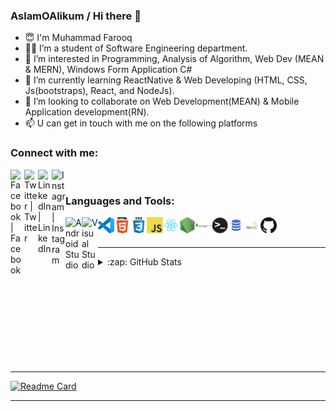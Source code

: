 ### AslamOAlikum / Hi there 🤝
- 😇 I'm Muhammad Farooq
- 🧑‍🎓 I’m a student of Software Engineering department.
- 👀 I’m interested in Programming, Analysis of Algorithm, Web Dev (MEAN & MERN), Windows Form Application C# 
- 🌱 I’m currently learning ReactNative & Web Developing (HTML, CSS, Js(bootstraps), React, and NodeJs).
- 💞 I’m looking to collaborate on Web Development(MEAN) & Mobile Application development(RN).
- 📫 U can get in touch with me on the following platforms

### Connect with me:
[<img align="left" alt="Facebook     | Facebook"  width="22px" src="https://cdn.jsdelivr.net/npm/simple-icons@3.13.0/icons/facebook.svg" />][facebook]
[<img align="left" alt="Twitter      | Twitter"   width="22px" src="https://cdn.jsdelivr.net/npm/simple-icons@v3/icons/twitter.svg" />][twitter]
[<img align="left" alt="LinkedIn     | LinkedIn"  width="22px" src="https://cdn.jsdelivr.net/npm/simple-icons@v3/icons/linkedin.svg" />][linkedin]
[<img align="left" alt="Instagram    | Instagram" width="22px" src="https://cdn.jsdelivr.net/npm/simple-icons@v3/icons/instagram.svg" />][instagram]
<br />


### Languages and Tools:

[<img align="left" alt="Android Studio" width="26px" src="https://cdn.jsdelivr.net/npm/simple-icons@3.13.0/icons/androidstudio.svg" />][android]
[<img align="left" alt="Visual Studio" width="26px" src="https://cdn.jsdelivr.net/npm/simple-icons@3.13.0/icons/visualstudio.svg" />][dotNet]
[<img align="left" alt="Visual Studio Code" width="26px" src="https://raw.githubusercontent.com/github/explore/80688e429a7d4ef2fca1e82350fe8e3517d3494d/topics/visual-studio-code/visual-studio-code.png" />][vscode]
[<img align="left" alt="HTML5" width="26px" src="https://raw.githubusercontent.com/github/explore/80688e429a7d4ef2fca1e82350fe8e3517d3494d/topics/html/html.png" />][html]
[<img align="left" alt="CSS3" width="26px" src="https://raw.githubusercontent.com/github/explore/80688e429a7d4ef2fca1e82350fe8e3517d3494d/topics/css/css.png" />][css]
[<img align="left" alt="JavaScript" width="26px" src="https://raw.githubusercontent.com/github/explore/80688e429a7d4ef2fca1e82350fe8e3517d3494d/topics/javascript/javascript.png" />][js]
[<img align="left" alt="React" width="26px" src="https://raw.githubusercontent.com/github/explore/80688e429a7d4ef2fca1e82350fe8e3517d3494d/topics/react/react.png" />][react]
[<img align="left" alt="Node.js" width="26px" src="https://raw.githubusercontent.com/github/explore/80688e429a7d4ef2fca1e82350fe8e3517d3494d/topics/nodejs/nodejs.png" />][nodejs]
[<img align="left" alt="MongoDB" width="26px" src="https://raw.githubusercontent.com/github/explore/80688e429a7d4ef2fca1e82350fe8e3517d3494d/topics/mongodb/mongodb.png" />][mongodb]
[<img align="left" alt="Terminal" width="26px" src="https://raw.githubusercontent.com/github/explore/80688e429a7d4ef2fca1e82350fe8e3517d3494d/topics/terminal/terminal.png" />][terminal]
[<img align="left" alt="SQL" width="26px" src="https://raw.githubusercontent.com/github/explore/80688e429a7d4ef2fca1e82350fe8e3517d3494d/topics/sql/sql.png" />][sql]
[<img align="left" alt="MySQL" width="26px" src="https://raw.githubusercontent.com/github/explore/80688e429a7d4ef2fca1e82350fe8e3517d3494d/topics/mysql/mysql.png" />][mysql]
[<img align="left" alt="GitHub" width="26px" src="https://raw.githubusercontent.com/github/explore/78df643247d429f6cc873026c0622819ad797942/topics/github/github.png" />][github]
<br />
<br />

---

<details>
  <summary>:zap: GitHub Stats</summary>
<br /> 
   
  <img align="left" alt="M Farooq's GitHub Stats" src="https://github-readme-stats.vercel.app/api?username=MuhammadFarooq1&show_icons=true&hide_border=true&theme=dark" />
</details> 

<br /> 
<br />
<br /> 
<br />
<br /> 
<br />
<br /> 
<br />
<br /> 

---
[![Readme Card](https://github-readme-stats.vercel.app/api/pin/?username=MuhammadFarooq1&repo=Star-Technical-.Net-Framework)](https://github.com/MuhammadFarooq1/BasicEcommerceApp-Core-PHP)


---
<!-- [![Top Langs](https://github-readme-stats.vercel.app/api/top-langs/?username=MuhammadFarooq1&layout=compact)](https://github.com/MuhammadFarooq1/Responsive-Web-Design-Certification-300-hours-by-freeCodeCamp)
 -->

[facebook]: https://web.facebook.com/profile.php?id=100026270191414/
[twitter]: https://twitter.com/MFarooq42297968
[instagram]: https://www.instagram.com/farooqkhan574/
[linkedin]: https://www.linkedin.com/in/muhammad-farooq-b54943215/

[android]: https://
[dotnet]: https://
[vscode]: https://
[html]: https://
[css]: https://
[js]: https://
[react]: https://
[nodejs]: https://
[mongodb]: https://
[terminal]: https://
[sql]: https://
[mysql]: https://
[github]: https://github.com/MuhammadFarooq1



<!---
MuhammadFarooq1/MuhammadFarooq1 is a ✨ special ✨ repository because its `README.md` (this file) appears on your GitHub profile.
You can click the Preview link to take a look at your changes.



--->
